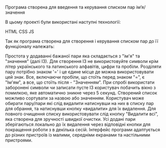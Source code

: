 Програма створена для введення та керування списком пар ім’я/значення

В цьому проекті були використані наступні технології:

HTML
CSS
JS

Так як програма створена для створення і керування списком пар до її функціоналу належать:

Простота у додаванні бажаної пари яка складається з "ім'я" та "значення" (далі ІЗ). Для створення ІЗ не використовуйте символи крім літер українського та латинського алфавітів, цифри та пробіли.
Розділяти пару потрібно знаком '=' і це єдине місце де можна використовувати цей знак. Все, включаючи пробіли, що стоїть перед знаком "=", є "Ім'ям", а все, що стоїть після - "Значенням".
При спробі використати заборонені символи чи записати пусте ІЗ користувач побачить вікно з помилкою, яке автоматично зникне через 5 секунд.
Створений список можливо сортувати за назвою або значенням.
Користувач може обирати пару/пари які слід видалити натиснувши на них в списку пар для обрання, та натиснувши кнопку «видалити» для їх видалення.
Для повного очищення списку використовувати слід кнопку "Видалити всі", яка створена для зручності швидкої очистки.
Усі додані пари зберігаються локально до їх видалення через відповідні кнопки для покращення роботи з в декілька сесій.
Інтерфейс програми адаптується до різних пристроїв із малими, середніми екранами та настільними пристроями.
